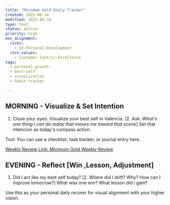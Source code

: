 ```yaml
---
title: "Minimum Gold Daily Tracker"
created: 2025-06-14
modified: 2025-06-14
type: text
status: active
priority: high
eos_alignment:
  rocks:
    - Q3-Personal-Development
  core_values:
    - Customer-Centric-Excellence
tags:
  - personal-growth
  - best-self
  - visualization
  - habit-tracker

---
```

## MORNING - Visualize & Set Intention
1. Close your eyes. Visualize your best self in Valencia.
[2. Ask: *What's one thing I can do today that moves me toward that scene*]
Set that intencion as today's compass action.

Tool: You can use a checklist, task tracker, or journal entry here.

[Weekly Review Link: Minimum Gold Weekly Review](https://github.com/giovannilucastefano/MinDaimon/blob/main/Personal-System/Minimum-Gold-Weekly-Review.md)

## EVENING - Reflect [Win ,Lesson, Adjustment]
1. Did I act like my best self today?
[2. Where did I drift? Why? How can I improve tomorrow?]
What was one win? What lesson did i gain?


Use this as your personal daily recorer for visual alignment with your higher vision.